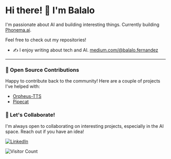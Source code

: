 # Hi there! 👋 I'm Balalo

I'm passionate about AI and building interesting things. Currently building [Phonema.ai](https://github.com/heyelia/).

Feel free to check out my repositories!
- ✍️ I enjoy writing about tech and AI. [medium.com/@balalo.fernandez](https://medium.com/@balalo.fernandez)
---
### 🌱 Open Source Contributions

Happy to contribute back to the community! Here are a couple of projects I've helped with:
- [Orpheus-TTS](https://github.com/canopyai/Orpheus-TTS)
- [Pipecat](https://github.com/pipecat-ai/pipecat)


### 💞️ Let's Collaborate!

I'm always open to collaborating on interesting projects, especially in the AI space. Reach out if you have an idea! 

[![LinkedIn](https://img.shields.io/badge/LinkedIn-0077B5?style=for-the-badge&logo=linkedin&logoColor=white)](https://www.linkedin.com/in/alvarofmoreno/)

![Visitor Count](https://profile-counter.glitch.me/balalofernandez/count.svg)
